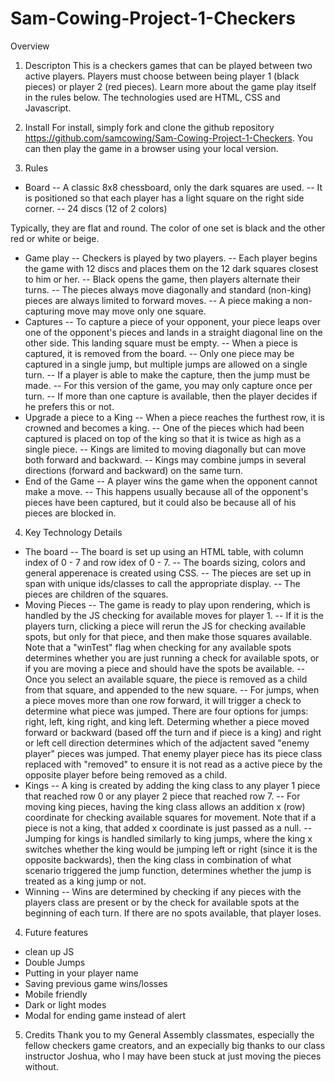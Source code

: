 # Sam-Cowing-Project-1-Checkers
Overview
1. Descripton
This is a checkers games that can be played between two active players. Players must choose between being player 1 (black pieces) or player 2 (red pieces). Learn more about the game play itself in the rules below. The technologies used are HTML, CSS and Javascript. 

2. Install 
For install, simply fork and clone the github repository <https://github.com/samcowing/Sam-Cowing-Project-1-Checkers>. You can then play the game in a browser using your local version.

3. Rules
- Board 
-- A classic 8x8 chessboard, only the dark squares are used.
-- It is positioned so that each player has a light square on the right side corner.
-- 24 discs (12 of 2 colors)

Typically, they are flat and round. The color of one set is black and the other red or white or beige.
- Game play
-- Checkers is played by two players.
-- Each player begins the game with 12 discs and places them on the 12 dark squares closest to him or her.
-- Black opens the game, then players alternate their turns.
-- The pieces always move diagonally and standard (non-king) pieces are always limited to forward moves.
-- A piece making a non-capturing move may move only one square.
- Captures 
-- To capture a piece of your opponent, your piece leaps over one of the opponent's pieces and lands in a straight diagonal line on the other side. This landing square must be empty.
-- When a piece is captured, it is removed from the board.
-- Only one piece may be captured in a single jump, but multiple jumps are allowed on a single turn.
-- If a player is able to make the capture, then the jump must be made.
-- For this version of the game, you may only capture once per turn.
-- If more than one capture is available, then the player decides if he prefers this or not.
- Upgrade a piece to a King 
-- When a piece reaches the furthest row, it is crowned and becomes a king.
-- One of the pieces which had been captured is placed on top of the king so that it is twice as high as a single piece.
-- Kings are limited to moving diagonally but can move both forward and backward.
-- Kings may combine jumps in several directions (forward and backward) on the same turn.
- End of the Game
-- A player wins the game when the opponent cannot make a move.
-- This happens usually because all of the opponent's pieces have been captured, but it could also be because all of his pieces are blocked in.

4. Key Technology Details 
- The board
-- The board is set up using an HTML table, with column index of 0 - 7 and row idex of 0 - 7. 
-- The boards sizing, colors and general apperenace is created using CSS.
-- The pieces are set up in span with unique ids/classes to call the appropriate display.
-- The pieces are children of the squares.
- Moving Pieces
-- The game is ready to play upon rendering, which is handled by the JS checking for available moves for player 1. 
-- If it is the players turn, clicking a piece will rerun the JS for checking available spots, but only for that piece, and then make those squares available. Note that a "winTest" flag when checking for any available spots determines whether you are just running a check for available spots, or if you are moving a piece and should have the spots be available. 
-- Once you select an available square, the piece is removed as a child from that square, and appended to the new square.
-- For jumps, when a piece moves more than one row forward, it will trigger a check to determine what piece was jumped. There are four options for jumps: right, left, king right, and king left. Determing whether a piece moved forward or backward (based off the turn and if piece is a king) and right or left cell direction determines which of the adjactent saved "enemy player" pieces was jumped. That enemy player piece has its piece class replaced with "removed" to ensure it is not read as a active piece by the opposite player before being removed as a child.
- Kings
-- A king is created by adding the king class to any player 1 piece that reached row 0 or any player 2 piece that reached row 7. 
-- For moving king pieces, having the king class allows an addition x (row) coordinate for checking available squares for movement. Note that if a piece is not a king, that added x coordinate is just passed as a null.
-- Jumping for kings is handled similarly to king jumps, where the king x switches whether the king would be jumping left or right (since it is the opposite backwards), then the king class in combination of what scenario triggered the jump function, determines whether the jump is treated as a king jump or not.
- Winning 
-- Wins are determined by checking if any pieces with the players class are present or by the check for available spots at the beginning of each turn. If there are no spots available, that player loses. 

4. Future features
- clean up JS
- Double Jumps
- Putting in your player name
- Saving previous game wins/losses
- Mobile friendly
- Dark or light modes
- Modal for ending game instead of alert

5. Credits
Thank you to my General Assembly classmates, especially the fellow checkers game creators, and an expecially big thanks to our class instructor Joshua, who I may have been stuck at just moving the pieces without. 

